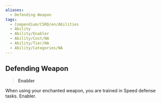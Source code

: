 ```yaml
---
aliases:
  - Defending Weapon
tags:
  - Compendium/CSRD/en/Abilities
  - Ability
  - Ability/Enabler
  - Ability/Cost/NA
  - Ability/Tier/NA
  - Ability/Categories/NA
---
```

  
    
## Defending Weapon    
>**Enabler**  
    
When using your enchanted weapon, you are trained in Speed defense tasks. Enabler.